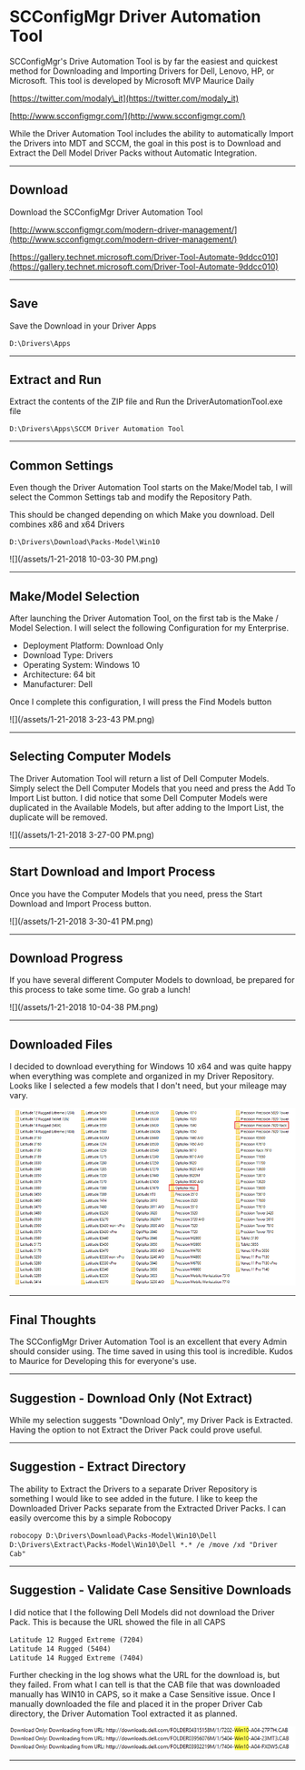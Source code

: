# SCConfigMgr Driver Automation Tool

SCConfigMgr's Drive Automation Tool is by far the easiest and quickest method for Downloading and Importing Drivers for Dell, Lenovo, HP, or Microsoft.  This tool is developed by Microsoft MVP Maurice Daily

[https://twitter.com/modaly\_it](https://twitter.com/modaly_it)

[http://www.scconfigmgr.com/](http://www.scconfigmgr.com/)

While the Driver Automation Tool includes the ability to automatically Import the Drivers into MDT and SCCM, the goal in this post is to Download and Extract the Dell Model Driver Packs without Automatic Integration.

---

## Download

Download the SCConfigMgr Driver Automation Tool

[http://www.scconfigmgr.com/modern-driver-management/](http://www.scconfigmgr.com/modern-driver-management/)

[https://gallery.technet.microsoft.com/Driver-Tool-Automate-9ddcc010](https://gallery.technet.microsoft.com/Driver-Tool-Automate-9ddcc010)

---

## Save

Save the Download in your Driver Apps

```
D:\Drivers\Apps
```

---

## Extract and Run

Extract the contents of the ZIP file and Run the DriverAutomationTool.exe file

```
D:\Drivers\Apps\SCCM Driver Automation Tool
```

---

## Common Settings

Even though the Driver Automation Tool starts on the Make/Model tab, I will select the Common Settings tab and modify the Repository Path.

This should be changed depending on which Make you download.  Dell combines x86 and x64 Drivers

```
D:\Drivers\Download\Packs-Model\Win10
```

![](/assets/1-21-2018 10-03-30 PM.png)

---

## Make/Model Selection

After launching the Driver Automation Tool, on the first tab is the Make / Model Selection.  I will select the following Configuration for my Enterprise.

* Deployment Platform: Download Only
* Download Type: Drivers
* Operating System: Windows 10
* Architecture: 64 bit
* Manufacturer: Dell

Once I complete this configuration, I will press the Find Models button

![](/assets/1-21-2018 3-23-43 PM.png)

---

## Selecting Computer Models

The Driver Automation Tool will return a list of Dell Computer Models.  Simply select the Dell Computer Models that you need and press the Add To Import List button.  I did notice that some Dell Computer Models were duplicated in the Available Models, but after adding to the Import List, the duplicate will be removed.

![](/assets/1-21-2018 3-27-00 PM.png)

---

## Start Download and Import Process

Once you have the Computer Models that you need, press the Start Download and Import Process button.

![](/assets/1-21-2018 3-30-41 PM.png)

---

## Download Progress

If you have several different Computer Models to download, be prepared for this process to take some time.  Go grab a lunch!

![](/assets/1-21-2018 10-04-38 PM.png)

---

## Downloaded Files

I decided to download everything for Windows 10 x64 and was quite happy when everything was complete and organized in my Driver Repository.  Looks like I selected a few models that I don't need, but your mileage may vary.

![](/assets/2017-10-27_12-11-04.png)

---

## Final Thoughts

The SCConfigMgr Driver Automation Tool is an excellent that every Admin should consider using.  The time saved in using this tool is incredible.  Kudos to Maurice for Developing this for everyone's use.

---

## Suggestion - Download Only \(Not Extract\)

While my selection suggests "Download Only", my Driver Pack is Extracted.  Having the option to not Extract the Driver Pack could prove useful.

---

## Suggestion - Extract Directory

The ability to Extract the Drivers to a separate Driver Repository is something I would like to see added in the future.  I like to keep the Downloaded Driver Packs separate from the Extracted Driver Packs.  I can easily overcome this by a simple Robocopy

```
robocopy D:\Drivers\Download\Packs-Model\Win10\Dell D:\Drivers\Extract\Packs-Model\Win10\Dell *.* /e /move /xd "Driver Cab"
```

---

## Suggestion - Validate Case Sensitive Downloads

I did notice that I the following Dell Models did not download the Driver Pack.  This is because the URL showed the file in all CAPS

```
Latitude 12 Rugged Extreme (7204)
Latitude 14 Rugged (5404)
Latitude 14 Rugged Extreme (7404)
```

Further checking in the log shows what the URL for the download is, but they failed.  From what I can tell is that the CAB file that was downloaded manually has WIN10 in CAPS, so it make a Case Sensitive issue.  Once I manually downloaded the file and placed it in the proper Driver Cab directory, the Driver Automation Tool extracted it as planned.

![](/assets/2017-10-27_12-16-11.png)

---



